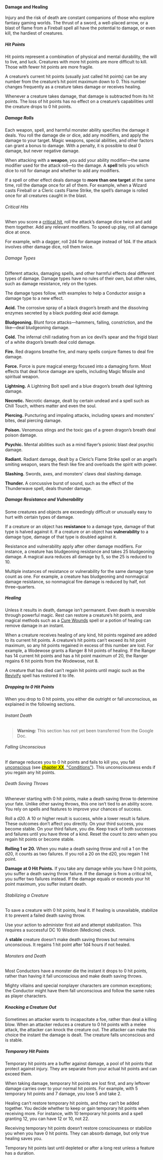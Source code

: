 #### Damage and Healing

Injury and the risk of death are constant companions of those who explore fantasy gaming worlds.
The thrust of a sword, a well-placed arrow, or a blast of flame from a Fireball spell all have the potential to damage, or even kill, the hardiest of creatures.

##### Hit Points

Hit points represent a combination of physical and mental durability, the will to live, and luck.
Creatures with more hit points are more difficult to kill.
Those with fewer hit points are more fragile.

A creature’s current hit points (usually just called hit points) can be any number from the creature’s hit point maximum down to 0.
This number changes frequently as a creature takes damage or receives healing.

Whenever a creature takes damage, that damage is subtracted from its hit points.
The loss of hit points has no effect on a creature’s capabilities until the creature drops to 0 hit points.

##### Damage Rolls

Each weapon, spell, and harmful monster ability specifies the damage it deals.
You roll the damage die or dice, add any modifiers, and apply the damage to your target.
Magic weapons, special abilities, and other factors can grant a bonus to damage.
With a penalty, it is possible to deal 0 damage, but never negative damage.

When attacking with a **weapon**, you add your ability modifier—the same modifier used for the attack roll—to the damage.
A **spell** tells you which dice to roll for damage and whether to add any modifiers.

If a spell or other effect deals damage to **more than one target** at the same time, roll the damage once for all of them.
For example, when a Wizard casts Fireball or a Cleric casts Flame Strike, the spell’s damage is rolled once for all creatures caught in the blast.

###### Critical Hits

When you score a [critical hit](#Combat_Making_an_Attack_rolling_1_or_20), roll the attack’s damage dice twice and add them together.
Add any relevant modifiers.
To speed up play, roll all damage dice at once.

For example, with a dagger, roll 2d4 for damage instead of 1d4.
If the attack involves other damage dice, roll them twice.

###### Damage Types

Different attacks, damaging spells, and other harmful effects deal different types of damage.
Damage types have no rules of their own, but other rules, such as damage resistance, rely on the types.

The damage types follow, with examples to help a Conductor assign a damage type to a new effect.

**Acid.**
The corrosive spray of a black dragon’s breath and the dissolving enzymes secreted by a black pudding deal acid damage.

**Bludgeoning.**
Blunt force attacks—hammers, falling, constriction, and the like—deal bludgeoning damage.

**Cold.**
The infernal chill radiating from an ice devil’s spear and the frigid blast of a white dragon’s breath deal cold damage.

**Fire.**
Red dragons breathe fire, and many spells conjure flames to deal fire damage.

**Force.**
Force is pure magical energy focused into a damaging form.
Most effects that deal force damage are spells, including Magic Missile and spiritual weapon.

**Lightning.**
A Lightning Bolt spell and a blue dragon’s breath deal lightning damage.

**Necrotic.**
Necrotic damage, dealt by certain undead and a spell such as Chill Touch, withers matter and even the soul.

**Piercing.**
Puncturing and impaling attacks, including spears and monsters’ bites, deal piercing damage.

**Poison.**
Venomous stings and the toxic gas of a green dragon’s breath deal poison damage.

**Psychic.**
Mental abilities such as a mind flayer’s psionic blast deal psychic damage.

**Radiant.**
Radiant damage, dealt by a Cleric’s Flame Strike spell or an angel’s smiting weapon, sears the flesh like fire and overloads the spirit with power.

**Slashing.**
Swords, axes, and monsters’ claws deal slashing damage.

**Thunder.**
A concussive burst of sound, such as the effect of the Thunderwave spell, deals thunder damage.

##### Damage Resistance and Vulnerability

Some creatures and objects are exceedingly difficult or unusually easy to hurt with certain types of damage.

If a creature or an object has **resistance** to a damage type, damage of that type is halved against it.
If a creature or an object has **vulnerability** to a damage type, damage of that type is doubled against it.

Resistance and vulnerability apply after other damage modifiers.
For instance, a creature has bludgeoning resistance and takes 25 bludgeoning damage.
A magical aura reduces all damage by 5, so the 25 is reduced to 10.

Multiple instances of resistance or vulnerability for the same damage type count as one.
For example, a creature has bludgeoning and nonmagical damage resistance, so nonmagical fire damage is reduced by half, not three-quarters.

##### Healing

Unless it results in death, damage isn’t permanent.
Even death is reversible through powerful magic.
Rest can restore a creature’s hit points, and magical methods such as a [Cure Wounds](#Cure_Wounds_cure_wounds) spell or a potion of healing can remove damage in an instant.

When a creature receives healing of any kind, hit points regained are added to its current hit points.
A creature’s hit points can’t exceed its hit point maximum, so any hit points regained in excess of this number are lost.
For example, a Wodewose grants a Ranger 8 hit points of healing.
If the Ranger has 14 current hit points and has a hit point maximum of 20, the Ranger regains 6 hit points from the Wodewose, not 8.

A creature that has died can’t regain hit points until magic such as the [Revivify](#Revivify_revivify) spell has restored it to life.

##### Dropping to 0 Hit Points

When you drop to 0 hit points, you either die outright or fall unconscious, as explained in the following sections.

###### Instant Death

> **Warning:**
> This section has not yet been transferred from the Google Doc.

###### Falling Unconscious

If damage reduces you to 0 hit points and fails to kill you, you fall [unconscious](#Conditions_unconscious) (see [<mark>chapter XX</mark>, "Conditions"](#Conditions_conditions)).
This unconsciousness ends if you regain any hit points.

###### Death Saving Throws

Whenever starting with 0 hit points, make a death saving throw to determine your fate.
Unlike other saving throws, this one isn’t tied to an ability score.
You rely on spells and features to improve your chances of success.

Roll a d20.
A 10 or higher result is success, while a lower result is failure.
These outcomes don’t affect you directly.
On your third success, you become stable.
On your third failure, you die.
Keep track of both successes and failures until you have three of a kind.
Reset the count to zero when you regain hit points or become stable.

**Rolling 1 or 20.**
When you make a death saving throw and roll a 1 on the d20, it counts as two failures.
If you roll a 20 on the d20, you regain 1 hit point.

**Damage at 0 Hit Points.**
If you take any damage while you have 0 hit points, you suffer a death saving throw failure.
If the damage is from a critical hit, you suffer two failures instead.
If the damage equals or exceeds your hit point maximum, you suffer instant death.

###### Stabilizing a Creature

To save a creature with 0 hit points, heal it.
If healing is unavailable, stabilize it to prevent a failed death saving throw.

Use your action to administer first aid and attempt stabilization.
This requires a successful DC 10 Wisdom (Medicine) check.

A **stable** creature doesn’t make death saving throws but remains unconscious.
It regains 1 hit point after 1d4 hours if not healed.

###### Monsters and Death

Most Conductors have a monster die the instant it drops to 0 hit points, rather than having it fall unconscious and make death saving throws.

Mighty villains and special nonplayer characters are common exceptions; the Conductor might have them fall unconscious and follow the same rules as player characters.

##### Knocking a Creature Out

Sometimes an attacker wants to incapacitate a foe, rather than deal a killing blow.
When an attacker reduces a creature to 0 hit points with a melee attack, the attacker can knock the creature out.
The attacker can make this choice the instant the damage is dealt.
The creature falls unconscious and is stable.

##### Temporary Hit Points

Temporary hit points are a buffer against damage, a pool of hit points that protect against injury.
They are separate from your actual hit points and can exceed them.

When taking damage, temporary hit points are lost first, and any leftover damage carries over to your normal hit points.
For example, with 5 temporary hit points and 7 damage, you lose 5 and take 2.

Healing can’t restore temporary hit points, and they can’t be added together.
You decide whether to keep or gain temporary hit points when receiving more.
For instance, with 10 temporary hit points and a spell granting 12, you can have 12 or 10, not 22.

Receiving temporary hit points doesn’t restore consciousness or stabilize you when you have 0 hit points.
They can absorb damage, but only true healing saves you.

Temporary hit points last until depleted or after a long rest unless a feature has a duration.

